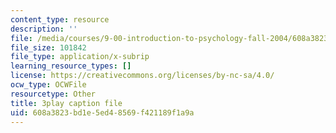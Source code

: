 ```yaml
---
content_type: resource
description: ''
file: /media/courses/9-00-introduction-to-psychology-fall-2004/608a3823bd1e5ed48569f421189f1a9a_10496.vtt
file_size: 101842
file_type: application/x-subrip
learning_resource_types: []
license: https://creativecommons.org/licenses/by-nc-sa/4.0/
ocw_type: OCWFile
resourcetype: Other
title: 3play caption file
uid: 608a3823-bd1e-5ed4-8569-f421189f1a9a
---
```

